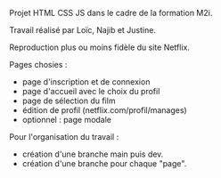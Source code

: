 Projet HTML CSS JS dans le cadre de la formation M2i.

Travail réalisé par Loïc, Najib et Justine.

Reproduction plus ou moins fidèle du site Netflix.

Pages chosies :
- page d'inscription et de connexion
- page d'accueil avec le choix du profil
- page de sélection du film
- édition de profil (netflix.com/profil/manages)
- optionnel : page modale

Pour l'organisation du travail :
- création d'une branche main puis dev.
- création d'une branche pour chaque "page".

